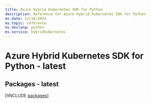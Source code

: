 ```yaml
---
title: Azure Hybrid Kubernetes SDK for Python
description: Reference for Azure Hybrid Kubernetes SDK for Python
ms.date: 12/16/2024
ms.topic: reference
ms.devlang: python
ms.service: hybridkubernetes
---
```

# Azure Hybrid Kubernetes SDK for Python - latest
## Packages - latest
[!INCLUDE [packages](hybrid-kubernetes-index.md)]